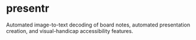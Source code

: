 # presentr
Automated image-to-text decoding of board notes, automated presentation creation, and visual-handicap accessibility features.
